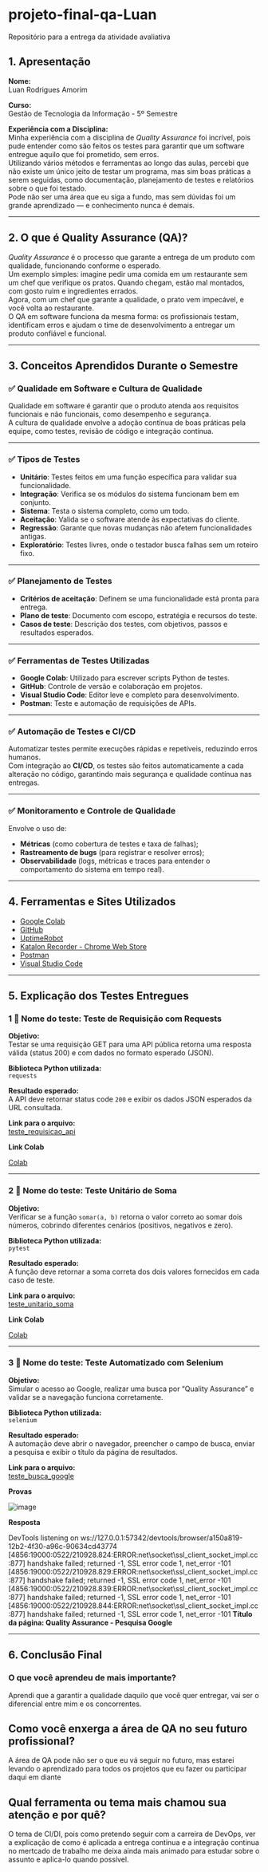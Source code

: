 # projeto-final-qa-Luan
Repositório para a entrega da atividade avaliativa


## 1. Apresentação

**Nome:**  
Luan Rodrigues Amorim

**Curso:**  
Gestão de Tecnologia da Informação - 5º Semestre

**Experiência com a Disciplina:**  
Minha experiência com a disciplina de *Quality Assurance* foi incrível, pois pude entender como são feitos os testes para garantir que um software entregue aquilo que foi prometido, sem erros.  
Utilizando vários métodos e ferramentas ao longo das aulas, percebi que não existe um único jeito de testar um programa, mas sim boas práticas a serem seguidas, como documentação, planejamento de testes e relatórios sobre o que foi testado.  
Pode não ser uma área que eu siga a fundo, mas sem dúvidas foi um grande aprendizado — e conhecimento nunca é demais.

---

## 2. O que é Quality Assurance (QA)?

*Quality Assurance* é o processo que garante a entrega de um produto com qualidade, funcionando conforme o esperado.  
Um exemplo simples: imagine pedir uma comida em um restaurante sem um chef que verifique os pratos. Quando chegam, estão mal montados, com gosto ruim e ingredientes errados.  
Agora, com um chef que garante a qualidade, o prato vem impecável, e você volta ao restaurante.  
O QA em software funciona da mesma forma: os profissionais testam, identificam erros e ajudam o time de desenvolvimento a entregar um produto confiável e funcional.

---

## 3. Conceitos Aprendidos Durante o Semestre

### ✅ Qualidade em Software e Cultura de Qualidade
Qualidade em software é garantir que o produto atenda aos requisitos funcionais e não funcionais, como desempenho e segurança.  
A cultura de qualidade envolve a adoção contínua de boas práticas pela equipe, como testes, revisão de código e integração contínua.

---

### ✅ Tipos de Testes

- **Unitário**: Testes feitos em uma função específica para validar sua funcionalidade.  
- **Integração**: Verifica se os módulos do sistema funcionam bem em conjunto.  
- **Sistema**: Testa o sistema completo, como um todo.  
- **Aceitação**: Valida se o software atende às expectativas do cliente.  
- **Regressão**: Garante que novas mudanças não afetem funcionalidades antigas.  
- **Exploratório**: Testes livres, onde o testador busca falhas sem um roteiro fixo.

---

### ✅ Planejamento de Testes

- **Critérios de aceitação**: Definem se uma funcionalidade está pronta para entrega.  
- **Plano de teste**: Documento com escopo, estratégia e recursos do teste.  
- **Casos de teste**: Descrição dos testes, com objetivos, passos e resultados esperados.

---

### ✅ Ferramentas de Testes Utilizadas

- **Google Colab**: Utilizado para escrever scripts Python de testes.  
- **GitHub**: Controle de versão e colaboração em projetos.  
- **Visual Studio Code**: Editor leve e completo para desenvolvimento.  
- **Postman**: Teste e automação de requisições de APIs.

---

### ✅ Automação de Testes e CI/CD

Automatizar testes permite execuções rápidas e repetíveis, reduzindo erros humanos.  
Com integração ao **CI/CD**, os testes são feitos automaticamente a cada alteração no código, garantindo mais segurança e qualidade contínua nas entregas.

---

### ✅ Monitoramento e Controle de Qualidade

Envolve o uso de:
- **Métricas** (como cobertura de testes e taxa de falhas);  
- **Rastreamento de bugs** (para registrar e resolver erros);  
- **Observabilidade** (logs, métricas e traces para entender o comportamento do sistema em tempo real).

---

## 4. Ferramentas e Sites Utilizados

- [Google Colab](https://colab.research.google.com/)  
- [GitHub](https://github.com/)  
- [UptimeRobot](https://uptimerobot.com/)  
- [Katalon Recorder - Chrome Web Store](https://chromewebstore.google.com/detail/katalon-recorder-selenium/ljdobmomdgdljniojadhoplhkpialdid)  
- [Postman](https://www.postman.com)  
- [Visual Studio Code](https://code.visualstudio.com)

---

## 5. Explicação dos Testes Entregues

### 1 🔹 Nome do teste: Teste de Requisição com Requests

**Objetivo:**  
Testar se uma requisição GET para uma API pública retorna uma resposta válida (status 200) e com dados no formato esperado (JSON).

**Biblioteca Python utilizada:**  
`requests`

**Resultado esperado:**  
A API deve retornar status code `200` e exibir os dados JSON esperados da URL consultada.

**Link para o arquivo:**  
[teste_requisicao_api](Testes/teste_01.py)

**Link Colab**

[Colab](https://colab.research.google.com/drive/1FHLaRFcEFW-IwomhqpPWR5g_UD9IWAGU?usp=sharing)

---

### 2 🔹 Nome do teste: Teste Unitário de Soma

**Objetivo:**  
Verificar se a função `somar(a, b)` retorna o valor correto ao somar dois números, cobrindo diferentes cenários (positivos, negativos e zero).

**Biblioteca Python utilizada:**  
`pytest`

**Resultado esperado:**  
A função deve retornar a soma correta dos dois valores fornecidos em cada caso de teste.

**Link para o arquivo:**  
[teste_unitario_soma](Testes/Teste_02.py)

**Link Colab**

[Colab](https://colab.research.google.com/drive/1ApNJ7SFieJurQNPpl8V8L5OrUnzz_J8j?usp=sharing)

---

### 3 🔹 Nome do teste: Teste Automatizado com Selenium

**Objetivo:**  
Simular o acesso ao Google, realizar uma busca por “Quality Assurance” e validar se a navegação funciona corretamente.

**Biblioteca Python utilizada:**  
`selenium`

**Resultado esperado:**  
A automação deve abrir o navegador, preencher o campo de busca, enviar a pesquisa e exibir o título da página de resultados.

**Link para o arquivo:**  
[teste_busca_google](Testes/Teste_03.py)

**Provas**

![image](https://github.com/user-attachments/assets/96ba5b54-6b39-4195-b785-5ee29cac898c)

**Resposta**

DevTools listening on ws://127.0.0.1:57342/devtools/browser/a150a819-12b2-4f30-a96c-90634cd43774
[4856:19000:0522/210928.824:ERROR:net\socket\ssl_client_socket_impl.cc:877] handshake failed; returned -1, SSL error code 1, net_error -101
[4856:19000:0522/210928.829:ERROR:net\socket\ssl_client_socket_impl.cc:877] handshake failed; returned -1, SSL error code 1, net_error -101
[4856:19000:0522/210928.839:ERROR:net\socket\ssl_client_socket_impl.cc:877] handshake failed; returned -1, SSL error code 1, net_error -101
[4856:19000:0522/210928.844:ERROR:net\socket\ssl_client_socket_impl.cc:877] handshake failed; returned -1, SSL error code 1, net_error -101
**Título da página: Quality Assurance - Pesquisa Google**

---

##  6. Conclusão Final

###  O que você aprendeu de mais importante?
Aprendi que a garantir a qualidade daquilo que você quer entregar, vai ser o diferencial entre mim e os concorrentes.

##  Como você enxerga a área de QA no seu futuro profissional?
A área de QA pode não ser o que eu vá seguir no futuro, mas estarei levando o aprendizado para todos os projetos que eu fazer ou participar daqui em diante

##  Qual ferramenta ou tema mais chamou sua atenção e por quê?

O tema de CI/DI, pois como pretendo seguir com a carreira de DevOps, ver a explicação de como é aplicada a entrega continua e a integração continua no mertcado de trabalho me deixa ainda mais animado para estudar sobre o assunto e aplica-lo quando possível.

